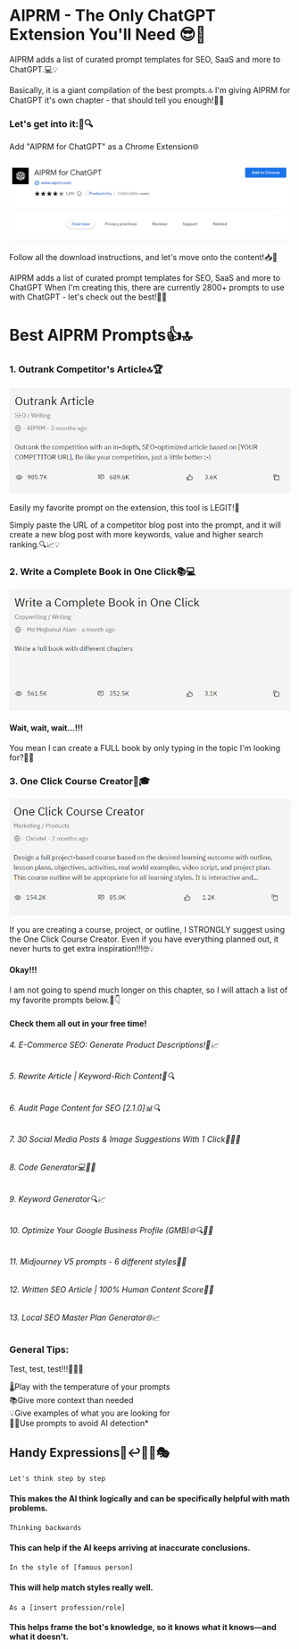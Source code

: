 # AIPRM - The Only ChatGPT Extension You'll Need 😎🚀

AIPRM adds a list of curated prompt templates for SEO, SaaS
and more to ChatGPT.💻💡

Basically, it is a giant compilation of the best prompts.🔝
I'm giving AIPRM for ChatGPT it's own chapter - that should
tell you enough!📖💁‍

### Let's get into it:💪🔍

Add "AIPRM for ChatGPT" as a Chrome Extension🌐

<p align="center">
  <img src="../Images/AIPRM.png" alt="MasterHead">
</p>

Follow all the download instructions, and let's move onto
the content!📥📄

AIPRM adds a list of curated prompt templates for SEO, SaaS
and more to ChatGPT
When I'm creating this, there are currently 2800+ prompts
to use with ChatGPT - let's check out the best!🤩🙌

# Best AIPRM Prompts👍🔝

### 1. Outrank Competitor's Article🔝🏆

<p align="center">
  <img src="../Images/Outrank.png" alt="MasterHead">
</p>

Easily my favorite prompt on the extension, this tool is LEGIT!💯

Simply paste the URL of a competitor blog post into the prompt, and it will create a new blog post with more keywords, value and higher search ranking.🔍📈💡

### 2. Write a Complete Book in One Click📚💻

<p align="center">
  <img src="../Images/Book.png" alt="MasterHead">
</p>

#### Wait, wait, wait...!!!
You mean I can create a FULL book by only typing in the topic I'm looking for?🤯💥

### 3. One Click Course Creator📝🎓

<p align="center">
  <img src="../Images/Course.png" alt="MasterHead">
</p>

If you are creating a course, project, or outline, I STRONGLY suggest using the One Click Course Creator. Even if you have everything planned out, it never hurts to get extra inspiration!!!🤓💡

#### Okay!!!

I am not going to spend much longer on this chapter, so I will attach a list of my favorite prompts below.🔽👇

#### Check them all out in your free time!

###### 4. E-Commerce SEO: Generate Product Descriptions!🛒📈
###### 5. Rewrite Article | Keyword-Rich Content📝🔍
###### 6. Audit Page Content for SEO [2.1.0]📊🔍
###### 7. 30 Social Media Posts & Image Suggestions With 1 Click📱📸🔝
###### 8. Code Generator💻👨‍💻
###### 9. Keyword Generator🔍📈
###### 10. Optimize Your Google Business Profile (GMB)🌐🔍👨💼
###### 11. Midjourney V5 prompts - 6 different styles📝🔝
###### 12. Written SEO Article | 100% Human Content Score📝💯
###### 13. Local SEO Master Plan Generator🌐📈

### General Tips:

Test, test, test!!!🧪👨🔬

🌡️Play with the temperature of your prompts  
📚Give more context than needed  
💡Give examples of what you are looking for  
🕵️‍♂️Use prompts to avoid AI detection*

## Handy Expressions💭↩️🧑‍🏫🎭

    Let's think step by step
#### This makes the AI think logically and can be specifically helpful with math problems.
    Thinking backwards
#### This can help if the AI keeps arriving at inaccurate conclusions.
    In the style of [famous person]
#### This will help match styles really well.
    As a [insert profession/role]
#### This helps frame the bot's knowledge, so it knows what it knows—and what it doesn't.
